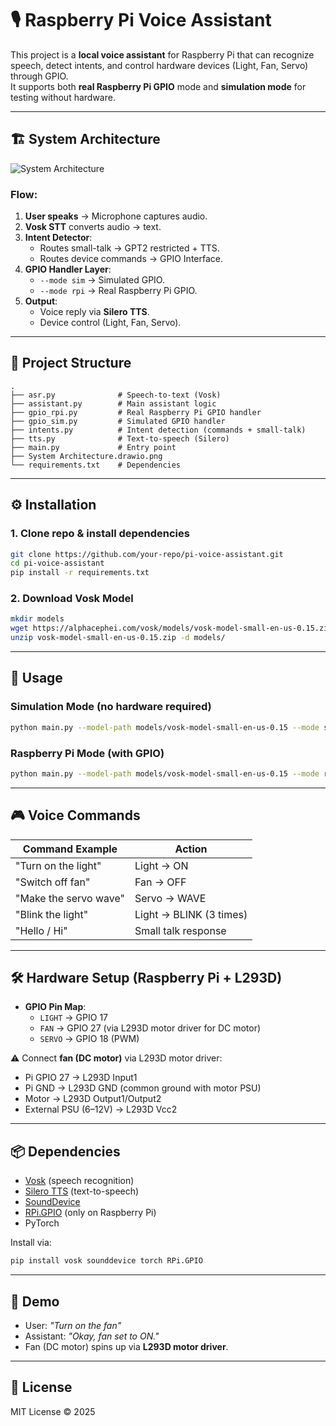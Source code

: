 # 🎙️ Raspberry Pi Voice Assistant

This project is a **local voice assistant** for Raspberry Pi that can recognize speech, detect intents, and control hardware devices (Light, Fan, Servo) through GPIO.  
It supports both **real Raspberry Pi GPIO** mode and **simulation mode** for testing without hardware.

---

## 🏗️ System Architecture

![System Architecture](System%20Architecture.drawio.png)

### Flow:
1. **User speaks** → Microphone captures audio.
2. **Vosk STT** converts audio → text.
3. **Intent Detector**:
   - Routes small-talk → GPT2 restricted + TTS.
   - Routes device commands → GPIO Interface.
4. **GPIO Handler Layer**:
   - `--mode sim` → Simulated GPIO.
   - `--mode rpi` → Real Raspberry Pi GPIO.
5. **Output**:
   - Voice reply via **Silero TTS**.
   - Device control (Light, Fan, Servo).

---

## 📂 Project Structure
```
.
├── asr.py              # Speech-to-text (Vosk)
├── assistant.py        # Main assistant logic
├── gpio_rpi.py         # Real Raspberry Pi GPIO handler
├── gpio_sim.py         # Simulated GPIO handler
├── intents.py          # Intent detection (commands + small-talk)
├── tts.py              # Text-to-speech (Silero)
├── main.py             # Entry point
├── System Architecture.drawio.png
└── requirements.txt    # Dependencies
```

---

## ⚙️ Installation

### 1. Clone repo & install dependencies
```bash
git clone https://github.com/your-repo/pi-voice-assistant.git
cd pi-voice-assistant
pip install -r requirements.txt
```

### 2. Download Vosk Model
```bash
mkdir models
wget https://alphacephei.com/vosk/models/vosk-model-small-en-us-0.15.zip
unzip vosk-model-small-en-us-0.15.zip -d models/
```

---

## 🚀 Usage

### Simulation Mode (no hardware required)
```bash
python main.py --model-path models/vosk-model-small-en-us-0.15 --mode sim
```

### Raspberry Pi Mode (with GPIO)
```bash
python main.py --model-path models/vosk-model-small-en-us-0.15 --mode rpi
```

---

## 🎮 Voice Commands

| Command Example        | Action                           |
|-------------------------|----------------------------------|
| "Turn on the light"    | Light → ON                      |
| "Switch off fan"       | Fan → OFF                       |
| "Make the servo wave"  | Servo → WAVE                    |
| "Blink the light"      | Light → BLINK (3 times)         |
| "Hello / Hi"           | Small talk response             |

---

## 🛠️ Hardware Setup (Raspberry Pi + L293D)

- **GPIO Pin Map**:
  - `LIGHT` → GPIO 17
  - `FAN` → GPIO 27 (via L293D motor driver for DC motor)
  - `SERVO` → GPIO 18 (PWM)

⚠️ Connect **fan (DC motor)** via L293D motor driver:
- Pi GPIO 27 → L293D Input1  
- Pi GND → L293D GND (common ground with motor PSU)  
- Motor → L293D Output1/Output2  
- External PSU (6–12V) → L293D Vcc2  

---

## 📦 Dependencies
- [Vosk](https://alphacephei.com/vosk/) (speech recognition)
- [Silero TTS](https://github.com/snakers4/silero-models) (text-to-speech)
- [SoundDevice](https://python-sounddevice.readthedocs.io/)
- [RPi.GPIO](https://pypi.org/project/RPi.GPIO/) (only on Raspberry Pi)
- PyTorch

Install via:
```bash
pip install vosk sounddevice torch RPi.GPIO
```

---

## 📸 Demo

- User: *"Turn on the fan"*  
- Assistant: *"Okay, fan set to ON."*  
- Fan (DC motor) spins up via **L293D motor driver**.  

---

## 📜 License
MIT License © 2025
